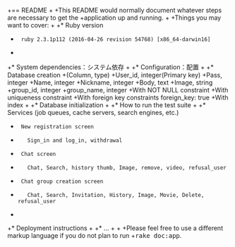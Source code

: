 +== README
 +
 +This README would normally document whatever steps are necessary to get the
 +application up and running.
 +
 +Things you may want to cover:
 +
 +* Ruby version
 +      ruby 2.3.1p112 (2016-04-26 revision 54768) [x86_64-darwin16]
 +
 +* System dependencies：システム依存
 +
 +* Configuration：配置
 +
 +* Database creation
 +(Column, type)
 +User_id, integer(Primary key)
 +Pass, integer
 +Name, integer
 +Nickname, integer
 +Body, text
 +Image, string
 +group_id, integer
 +group_name, integer
 +With NOT NULL constraint
 +With uniqueness constraint
 +With foreign key constraints foreign_key: true
 +With index
 +
 +* Database initialization
 +
 +* How to run the test suite
 +
 +* Services (job queues, cache servers, search engines, etc.)
 +      New registration screen
 +        Sign_in and log_in, withdrawal
 +      Chat screen
 +        Chat, Search, history thumb, Image, remove, video, refusal_user
 +      Chat group creation screen
 +        Chat, Search, Invitation, History, Image, Movie, Delete, refusal_user
 +
 +* Deployment instructions
 +
 +* ...
 +
 +
 +Please feel free to use a different markup language if you do not plan to run
 +<tt>rake doc:app</tt>.
